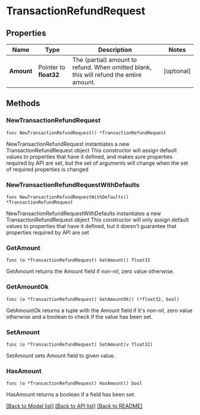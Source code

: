 # TransactionRefundRequest

## Properties

Name | Type | Description | Notes
------------ | ------------- | ------------- | -------------
**Amount** | Pointer to **float32** | The (partial) amount to refund.  When omitted blank, this will refund the entire amount. | [optional] 

## Methods

### NewTransactionRefundRequest

`func NewTransactionRefundRequest() *TransactionRefundRequest`

NewTransactionRefundRequest instantiates a new TransactionRefundRequest object
This constructor will assign default values to properties that have it defined,
and makes sure properties required by API are set, but the set of arguments
will change when the set of required properties is changed

### NewTransactionRefundRequestWithDefaults

`func NewTransactionRefundRequestWithDefaults() *TransactionRefundRequest`

NewTransactionRefundRequestWithDefaults instantiates a new TransactionRefundRequest object
This constructor will only assign default values to properties that have it defined,
but it doesn't guarantee that properties required by API are set

### GetAmount

`func (o *TransactionRefundRequest) GetAmount() float32`

GetAmount returns the Amount field if non-nil, zero value otherwise.

### GetAmountOk

`func (o *TransactionRefundRequest) GetAmountOk() (*float32, bool)`

GetAmountOk returns a tuple with the Amount field if it's non-nil, zero value otherwise
and a boolean to check if the value has been set.

### SetAmount

`func (o *TransactionRefundRequest) SetAmount(v float32)`

SetAmount sets Amount field to given value.

### HasAmount

`func (o *TransactionRefundRequest) HasAmount() bool`

HasAmount returns a boolean if a field has been set.


[[Back to Model list]](../README.md#documentation-for-models) [[Back to API list]](../README.md#documentation-for-api-endpoints) [[Back to README]](../README.md)


